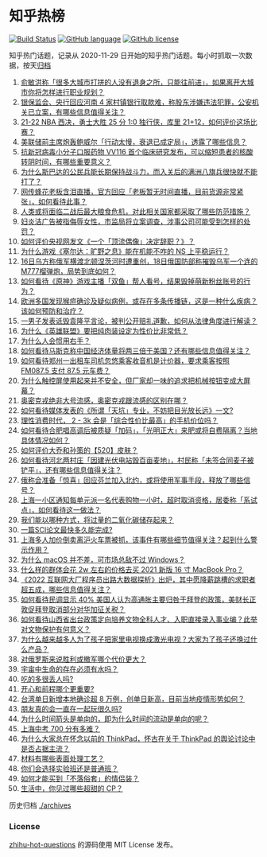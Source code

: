 # 知乎热榜
[![Build Status](https://github.com/ToWeLong/zhihu-hot-questions/workflows/CI/badge.svg)](https://github.com/ToWeLong/zhihu-hot-questions/actions)
[![GitHub language](https://img.shields.io/badge/language-golang-orange.svg)](https://golang.org/)
[![GitHub license](https://img.shields.io/github/license/ToWeLong/zhihu-hot-questions)](https://github.com/ToWeLong/zhihu-hot-questions/blob/main/LICENSE)

知乎热门话题，记录从 2020-11-29 日开始的知乎热门话题。每小时抓取一次数据，按天[归档](./archives)

<!-- BEGIN -->

1. [俞敏洪称「很多大城市打拼的人没有退身之所，只能往前进」，如果离开大城市你将怎样进行职业规划？](https://www.zhihu.com/question/533448559)
1. [银保监会、央行回应河南 4 家村镇银行取款难，称股东涉嫌违法犯罪，公安机关已立案，有哪些信息值得关注？](https://www.zhihu.com/question/533431995)
1. [21-22 NBA 西决，勇士大胜 25 分 1:0 独行侠，库里 21+12，如何评价这场比赛？](https://www.zhihu.com/question/533509705)
1. [美联储前主席炮轰鲍威尔「行动太慢，衰退已成定局」，透露了哪些信息？](https://www.zhihu.com/question/533254394)
1. [抗新冠病毒小分子口服药物 VV116 首个临床研究发布，可以缩短患者的核酸转阴时间，有哪些重要意义？](https://www.zhihu.com/question/533355134)
1. [为什么斯巴达的公民兵能长期保持战斗力，而入关后的满洲八旗兵很快就不能打了？](https://www.zhihu.com/question/531180190)
1. [网传蜂花老板含泪直播，官方回应「老板暂无时间直播，目前货源非常紧张」，如何看待此事？](https://www.zhihu.com/question/533509161)
1. [人类或将面临二战后最大粮食危机，对此相关国家都采取了哪些防范措施？](https://www.zhihu.com/question/533395200)
1. [妇炎洁广告被指侮辱女性，市监局将立案调查，涉事公司可能受到怎样的处罚？](https://www.zhihu.com/question/533412224)
1. [如何评价央视网发文《一个「顶流偶像」决定辞职？》？](https://www.zhihu.com/question/533205982)
1. [为什么游戏《塞尔达：旷野之息》能在机能不咋的 NS 上平稳运行？](https://www.zhihu.com/question/532613583)
1. [16日乌方称俄军横渡北顿涅茨河时遭重创，18日俄国防部称摧毁乌军一个连的M777榴弹炮，局势到底如何？](https://www.zhihu.com/question/533284426)
1. [如何看待《原神》游戏主播「双鱼」帮人看号，结果毁掉萌新粉丝账号的行为？](https://www.zhihu.com/question/532691775)
1. [欧洲多国发现猴痘确诊及疑似病例，或存在多条传播链，这是一种什么疾病？该如何预防和治疗？](https://www.zhihu.com/question/533513775)
1. [一男子发表诋毁袁隆平言论，被判公开赔礼道歉，如何从法律角度进行解读？](https://www.zhihu.com/question/533531290)
1. [为什么《英雄联盟》要把纯肉装设定为性价比非常低？](https://www.zhihu.com/question/533106223)
1. [为什么人会惯用右手？](https://www.zhihu.com/question/362401431)
1. [如何看待马斯克称中国经济体量将两三倍于美国？还有哪些信息值得关注？](https://www.zhihu.com/question/533476734)
1. [如何看待郑州一出租车司机忽悠乘客收音机是计价器，要求乘客按照 FM087.5 支付 87.5 元车费？](https://www.zhihu.com/question/533425259)
1. [为什么触控屏使用起来并不安全，但厂家却一味的追求把机械按钮变成大屏幕？](https://www.zhihu.com/question/531452322)
1. [奥密克戎绝非大号流感，奥密克戎跟流感的区别在哪？](https://www.zhihu.com/question/526906419)
1. [如何看待媒体发表的《所谓「天坑」专业，不妨把目光放长远》一文?](https://www.zhihu.com/question/533314185)
1. [理性消费时代， 2 - 3k 会是「综合性价比最高」的手机价位吗？](https://www.zhihu.com/question/533526375)
1. [如何看待合肥唱高调后被质疑「加码」，「光明正大」来肥或将自费隔离？当地具体情况如何？](https://www.zhihu.com/question/533377939)
1. [如何评价大乔和孙策的【520】皮肤？](https://www.zhihu.com/question/532815792)
1. [如何看待河北两村庄「因建光伏电站毁百亩麦地」，村民称「未签合同麦子被铲平」，还有哪些信息值得关注？](https://www.zhihu.com/question/533538029)
1. [俄称会准备「惊喜」回应芬兰加入北约，或将使用军事手段，释放了哪些信号？](https://www.zhihu.com/question/533529976)
1. [上海一小区通知每单元派一名代表购物一小时，超时取消资格，居委称「系试点」，如何看待这一做法？](https://www.zhihu.com/question/533419764)
1. [我们能以哪种方式，将过量的二氧化碳储存起来？](https://www.zhihu.com/question/532951840)
1. [一篇SCI论文最快多久能完成?](https://www.zhihu.com/question/394324024)
1. [上海多人加价倒卖离沪火车票被抓，该事件有哪些细节值得关注？起到什么警示作用？](https://www.zhihu.com/question/533263681)
1. [为什么 macOS 并不差，可市场总敌不过 Windows？](https://www.zhihu.com/question/510326999)
1. [什么样的群体会花 2w 左右的价格去买 2021 新版 16 寸 MacBook Pro？](https://www.zhihu.com/question/532236433)
1. [《2022 互联网大厂程序员出路大数据探析》出炉，其中愿降薪跳槽的求职者超五成，哪些信息值得关注？](https://www.zhihu.com/question/533427944)
1. [如何看待民调显示 40% 美国人认为高通胀主要归咎于拜登的政策，美财长正敦促拜登取消部分对华加征关税？](https://www.zhihu.com/question/533511561)
1. [如何看待山西省出台政策定向培养文物全科人才、入职直接录入事业编？此举对文物保护有何意义？](https://www.zhihu.com/question/533370737)
1. [为什么越来越多人为了孩子把家里电视换成激光电视？大家为了孩子还换过什么产品？](https://www.zhihu.com/question/533197826)
1. [对俄罗斯来说胜利或撤军哪个代价更大？](https://www.zhihu.com/question/533503577)
1. [宇宙中生命的存在必须有水吗？](https://www.zhihu.com/question/381648738)
1. [吃的多很丢人吗?](https://www.zhihu.com/question/532513417)
1. [开心和前程哪个更重要?](https://www.zhihu.com/question/532503884)
1. [台湾单日新增本地确诊超 8 万例，创单日新高，目前当地疫情形势如何？](https://www.zhihu.com/question/533411320)
1. [朋友真的会一直在一起玩很久吗?](https://www.zhihu.com/question/533394780)
1. [为什么时间箭头是单向的，即为什么时间的流动是单向的呢？](https://www.zhihu.com/question/31244369)
1. [上海中考 700 分有多难？](https://www.zhihu.com/question/532489976)
1. [为什么大家总在怀念以前的 ThinkPad，怀古在关于 ThinkPad 的舆论讨论中是否占据主流？](https://www.zhihu.com/question/532900603)
1. [材料有哪些表面处理工艺？](https://www.zhihu.com/question/20571705)
1. [你们会选择实验班还是普通班？](https://www.zhihu.com/question/532961095)
1. [如何才能买到「不落俗套」的情侣装？](https://www.zhihu.com/question/31152530)
1. [生活中，你见过哪些超甜的 CP？](https://www.zhihu.com/question/533410313)

<!-- END -->

历史归档 [./archives](./archives)


### License
[zhihu-hot-questions](https://github.com/towelong/zhihu-hot-questions) 的源码使用 MIT License 发布。